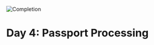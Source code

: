 
![Completion](https://img.shields.io/badge/Completed-Parts%201%20%26%202-green.svg)
<h1>Day 4: Passport Processing</h1>